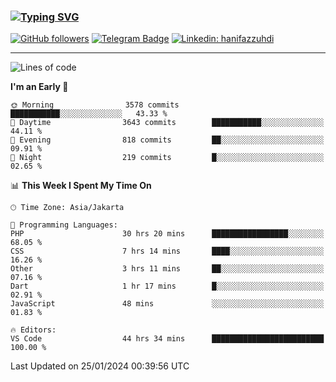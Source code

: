 ### [![Typing SVG](https://readme-typing-svg.herokuapp.com?font=lato&size=22&lines=Hi+There+👋)](https://git.io/typing-svg) 

[![GitHub followers](https://img.shields.io/github/followers/hanifazzuhdi?label=Follow&style=social)](https://github.com/hanifazzuhdi/?tab=follow) 
[![Telegram Badge](https://img.shields.io/badge/-hanif0198-blue?style=social&logo=telegram&link=https://www.t.me/hanif0198/)](https://www.t.me/hanif0198/) 
[![Linkedin: hanifazzuhdi](https://img.shields.io/badge/-hanifazzuhdi-blue?style=flat-square&logo=Linkedin&logoColor=white&link=https://www.linkedin.com/in/hanif-az-zuhdi-69688019b/)](https://www.linkedin.com/in/hanif-az-zuhdi-69688019b/) 

<hr/>

<!--START_SECTION:waka-->
![Lines of code](https://img.shields.io/badge/From%20Hello%20World%20I%27ve%20Written-44.1%20million%20lines%20of%20code-blue)

**I'm an Early 🐤** 

```text
🌞 Morning                3578 commits        ███████████░░░░░░░░░░░░░░   43.33 % 
🌆 Daytime                3643 commits        ███████████░░░░░░░░░░░░░░   44.11 % 
🌃 Evening                818 commits         ██░░░░░░░░░░░░░░░░░░░░░░░   09.91 % 
🌙 Night                  219 commits         █░░░░░░░░░░░░░░░░░░░░░░░░   02.65 % 
```


📊 **This Week I Spent My Time On** 

```text
🕑︎ Time Zone: Asia/Jakarta

💬 Programming Languages: 
PHP                      30 hrs 20 mins      █████████████████░░░░░░░░   68.05 % 
CSS                      7 hrs 14 mins       ████░░░░░░░░░░░░░░░░░░░░░   16.26 % 
Other                    3 hrs 11 mins       ██░░░░░░░░░░░░░░░░░░░░░░░   07.16 % 
Dart                     1 hr 17 mins        █░░░░░░░░░░░░░░░░░░░░░░░░   02.91 % 
JavaScript               48 mins             ░░░░░░░░░░░░░░░░░░░░░░░░░   01.83 % 

🔥 Editors: 
VS Code                  44 hrs 34 mins      █████████████████████████   100.00 % 
```


 Last Updated on 25/01/2024 00:39:56 UTC
<!--END_SECTION:waka-->
